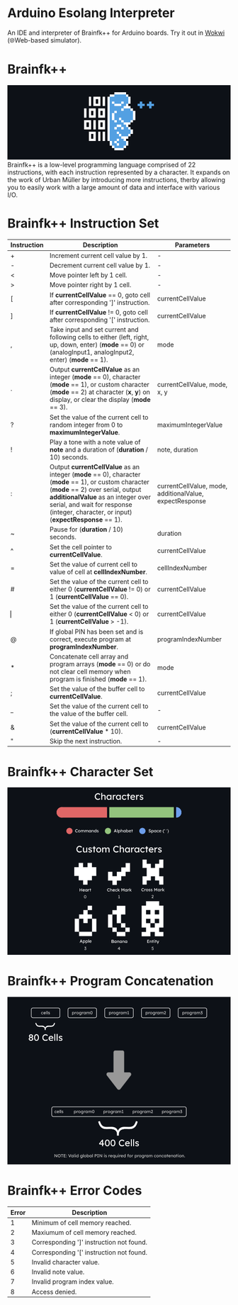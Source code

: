 # Arduino Esolang Interpreter
An IDE and interpreter of Brainfk++ for Arduino boards. Try it out in [Wokwi](https://wokwi.com/projects/396988117726154753) (🌐Web-based simulator).
# Brainfk++
![Brainfk++ Logo](https://github.com/Coder-Dude10/arduino-esolang-interpreter/blob/main/Images/Brainfk%2B%2B%20Logo.png?raw=true)
Brainfk++ is a low-level programming language comprised of 22 instructions, with each instruction represented by a character. It expands on the work of Urban Müller by introducing more instructions, therby allowing you to easily work with a large amount of data and interface with various I/O.
# Brainfk++ Instruction Set
| Instruction | Description | Parameters |
| --- | --- | --- |
| + | Increment current cell value by 1. | - |
| - | Decrement current cell value by 1. | - |
| < | Move pointer left by 1 cell.| - |
| > | Move pointer right by 1 cell.| - |
| [ | If **currentCellValue** == 0, goto cell after corresponding ']' instruction. | currentCellValue |
| ] | If **currentCellValue** != 0, goto cell after corresponding '[' instruction. | currentCellValue |
| , | Take input and set current and following cells to either (left, right, up, down, enter) (**mode** == 0) or (analogInput1, analogInput2, enter) (**mode** == 1). | mode |
| . | Output **currentCellValue** as an integer (**mode** == 0), character (**mode** == 1), or custom character (**mode** == 2) at character (**x**, **y**) on display, or clear the display (**mode** == 3). | currentCellValue, mode, x, y |
| ? | Set the value of the current cell to random integer from 0 to **maximumIntegerValue**. | maximumIntegerValue |
| ! | Play a tone with a note value of **note** and a duration of (**duration** / 10) seconds. | note, duration |
| : | Output **currentCellValue** as an integer (**mode** == 0), character (**mode** == 1), or custom character (**mode** == 2) over serial, output **additionalValue** as an integer over serial, and wait for response (integer, character, or input) (**expectResponse** == 1). | currentCellValue, mode, additionalValue, expectResponse |
| ~ | Pause for (**duration** / 10) seconds. | duration |
| ^ | Set the cell pointer to **currentCellValue**. | currentCellValue |
| = | Set the value of current cell to value of cell at **cellIndexNumber**. | cellIndexNumber |
| # | Set the value of the current cell to either 0 (**currentCellValue** != 0) or 1 (**currentCellValue** == 0). | currentCellValue |
| ▏| Set the value of the current cell to either 0 (**currentCellValue** < 0) or 1 (**currentCellValue** > -1). | currentCellValue |
| @ | If global PIN has been set and is correct, execute program at **programIndexNumber**. | programIndexNumber |
| * | Concatenate cell array and program arrays (**mode** == 0) or do not clear cell memory when program is finished (**mode** == 1). | mode |
| ; | Set the value of the buffer cell to **currentCellValue**. | currentCellValue |
| _ | Set the value of the current cell to the value of the buffer cell. | - |
| & | Set the value of the current cell to (**currentCellValue** * 10). | currentCellValue |
| " | Skip the next instruction. | - |
# Brainfk++ Character Set
![Brainfk++ Character Set](https://github.com/Coder-Dude10/arduino-esolang-interpreter/blob/main/Images/Brainfk%2B%2B%20Character%20Set.png?raw=true)
# Brainfk++ Program Concatenation
![Brainfk++ Program Concatenation](https://github.com/Coder-Dude10/arduino-esolang-interpreter/blob/main/Images/Brainfk%2B%2B%20Program%20Concatenation.png?raw=true)
# Brainfk++ Error Codes
| Error | Description |
| --- | --- |
| 1 | Minimum of cell memory reached. |
| 2 | Maxiumum of cell memory reached. |
| 3 | Corresponding ']' instruction not found. |
| 4 | Corresponding '[' instruction not found. |
| 5 | Invalid character value. |
| 6 | Invalid note value. |
| 7 | Invalid program index value. |
| 8 | Access denied. |
